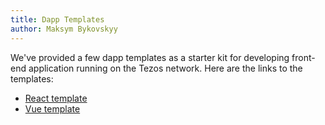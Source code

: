 ```yaml
---
title: Dapp Templates
author: Maksym Bykovskyy
---
```


We've provided a few dapp templates as a starter kit for developing front-end application running on the Tezos network. Here are the links to the templates:

- [React template](https://github.com/ecadlabs/taquito-react-template)
- [Vue template](https://github.com/ecadlabs/taquito-vue-template)
